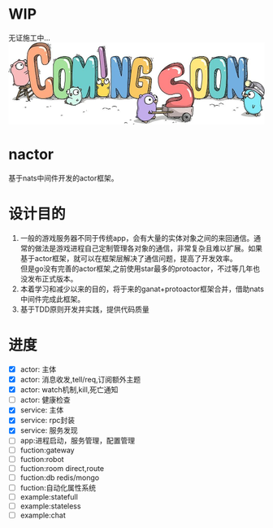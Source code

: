 # WIP
无证施工中...
![image](res/workgolang.jpg)
# nactor
基于nats中间件开发的actor框架。

# 设计目的
1. 一般的游戏服务器不同于传统app，会有大量的实体对象之间的来回通信。通常的做法是游戏进程自己定制管理各对象的通信，非常复杂且难以扩展。如果基于actor框架，就可以在框架层解决了通信问题，提高了开发效率。  
但是go没有完善的actor框架,之前使用star最多的protoactor，不过等几年也没发布正式版本。   
2. 本着学习和减少以来的目的，将于来的ganat+protoactor框架合并，借助nats中间件完成此框架。  
3. 基于TDD原则开发并实践，提供代码质量

# 进度
- [x] actor: 主体
- [x] actor: 消息收发,tell/req,订阅额外主题
- [x] actor: watch机制,kill,死亡通知
- [ ] actor: 健康检查
- [x] service: 主体
- [x] service: rpc封装
- [x] service: 服务发现
- [ ] app:进程启动，服务管理，配置管理
- [ ] fuction:gateway
- [ ] fuction:robot
- [ ] fuction:room direct,route
- [ ] fuction:db redis/mongo
- [ ] fuction:自动化属性系统
- [ ] example:statefull
- [ ] example:stateless
- [ ] example:chat
